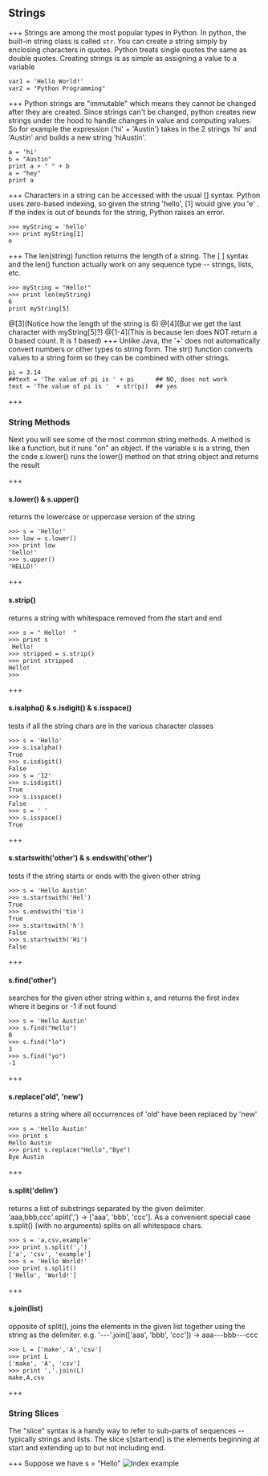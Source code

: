 ## Strings
+++
Strings are among the most popular types in Python. In python, the built-in string class is called `str`. You can create a string simply by enclosing characters in quotes. Python treats single quotes the same as double quotes. Creating strings is as simple as assigning a value to a variable

```
var1 = 'Hello World!'
var2 = "Python Programming"
```
+++
Python strings are "immutable" which means they cannot be changed after they are created. Since strings can't be changed, python creates new strings under the hood to handle changes in value and computing values. So for example the expression ('hi' + 'Austin') takes in the 2 strings 'hi' and 'Austin' and builds a new string 'hiAustin'.
```
a = 'hi'
b = "Austin"
print a + " " + b
a = "hey"
print a
```
+++
Characters in a string can be accessed with the usual [] syntax. Python uses zero-based indexing, so given the string 'hello', [1] would give you 'e' . If the index is out of bounds for the string, Python raises an error.
```
>>> myString = 'hello'
>>> print myString[1]
e
```
+++
 The len(string) function returns the length of a string. The [ ] syntax and the len() function actually work on any sequence type -- strings, lists, etc.
 ```
>>> myString = "Hello!"
>>> print len(myString)
6
print myString[5]
 ```
@[3](Notice how the length of the string is 6)
@[4](But we get the last character with myString[5]?)
@[1-4](This is because len does NOT return a 0 based count. It is 1 based)
+++
Unlike Java, the '+' does not automatically convert numbers or other types to string form. The str() function converts values to a string form so they can be combined with other strings.
```
pi = 3.14
##text = 'The value of pi is ' + pi      ## NO, does not work
text = 'The value of pi is '  + str(pi)  ## yes
```
+++
### String Methods
Next you will see some of the most common string methods. A method is like a function, but it runs "on" an object. If the variable s is a string, then the code s.lower() runs the lower() method on that string object and returns the result

+++
#### s.lower() & s.upper()
returns the lowercase or uppercase version of the string
```
>>> s = 'Hello!'
>>> low = s.lower()
>>> print low
'hello!'
>>> s.upper()
'HELLO!'
```

+++
#### s.strip()
returns a string with whitespace removed from the start and end
```
>>> s = " Hello!  "
>>> print s
 Hello!  
>>> stripped = s.strip()
>>> print stripped
Hello!
>>>
```
+++
#### s.isalpha() & s.isdigit() & s.isspace()
tests if all the string chars are in the various character classes
```
>>> s = 'Hello'
>>> s.isalpha()
True
>>> s.isdigit()
False
>>> s = '12'
>>> s.isdigit()
True
>>> s.isspace()
False
>>> s = ' '
>>> s.isspace()
True
```
+++
#### s.startswith('other') &  s.endswith('other')
tests if the string starts or ends with the given other string
```
>>> s = 'Hello Austin'
>>> s.startswith('Hel')
True
>>> s.endswith('tin')
True
>>> s.startswith('h')
False
>>> s.startswith('Hi')
False
```
+++
#### s.find('other')
searches for the given other string within s, and returns the first index where it begins or -1 if not found
```
>>> s = 'Hello Austin'
>>> s.find("Hello")
0
>>> s.find("lo")
3
>>> s.find("yo")
-1
```
+++
#### s.replace('old', 'new')
returns a string where all occurrences of 'old' have been replaced by 'new'
```
>>> s = 'Hello Austin'
>>> print s
Hello Austin
>>> print s.replace("Hello","Bye")
Bye Austin
```
+++
#### s.split('delim')
returns a list of substrings separated by the given delimiter. 'aaa,bbb,ccc'.split(',') -> ['aaa', 'bbb', 'ccc']. As a convenient special case s.split() (with no arguments) splits on all whitespace chars.
```
>>> s = 'a,csv,example'
>>> print s.split(',')
['a', 'csv', 'example']
>>> s = 'Hello World!'
>>> print s.split()
['Hello', 'World!']
```
+++
#### s.join(list)
opposite of split(), joins the elements in the given list together using the string as the delimiter. e.g. '---'.join(['aaa', 'bbb', 'ccc']) -> aaa---bbb---ccc
```
>>> L = ['make','A','csv']
>>> print L
['make', 'A', 'csv']
>>> print ','.join(L)
make,A,csv
```
+++
### String Slices
The "slice" syntax is a handy way to refer to sub-parts of sequences -- typically strings and lists. The slice s[start:end] is the elements beginning at start and extending up to but not including end.

+++
Suppose we have s = "Hello"
![Index example](https://developers.google.com/edu/python/images/hello.png)
